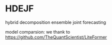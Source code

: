 # HDEJF
hybrid decomposition ensemble joint forecasting


model comparsion: we thank to https://github.com/TheQuantScientist/LiteFormer
